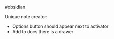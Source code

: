 #obsidian

Unique note creator:
* Options button should appear next to activator
* Add to docs there is a drawer

